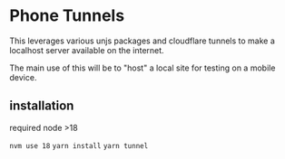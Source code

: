 # Phone Tunnels

This leverages various unjs packages and cloudflare tunnels to make a localhost server available on the internet.

The main use of this will be to "host" a local site for testing on a mobile device.

## installation

required node >18

`nvm use 18`
`yarn install`
`yarn tunnel`